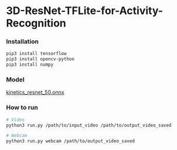 # 3D-ResNet-TFLite-for-Activity-Recognition

### Installation
```sh
pip3 install tensorflow
pip3 install opencv-python
pip3 install numpy
```
### Model

[kinetics_resnet_50.onnx](https://drive.google.com/file/d/1Zg4zUjV1TxryfJv--xHZ8f8DJqSX3J0o/view?usp=sharing)

### How to run
```sh
# Video
python3 run.py /path/to/input_video /path/to/output_video_saved

# Webcam
python3 run.py webcam /path/to/output_video_saved
```
